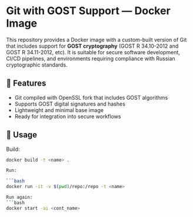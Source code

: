 # Git with GOST Support — Docker Image

This repository provides a Docker image with a custom-built version of Git that includes support for **GOST cryptography** (GOST R 34.10-2012 and GOST R 34.11-2012, etc). It is suitable for secure software development, CI/CD pipelines, and environments requiring compliance with Russian cryptographic standards.

## 🔐 Features

- Git compiled with OpenSSL fork that includes GOST algorithms
- Supports GOST digital signatures and hashes
- Lightweight and minimal base image
- Ready for integration into secure workflows

## 🐳 Usage

Build:

```bash
docker build -t <name> .

Run:

```bash
docker run -it -v $(pwd)/repo:/repo -t <name>

Run again:
```bash
docker start -ai <cont_name>

